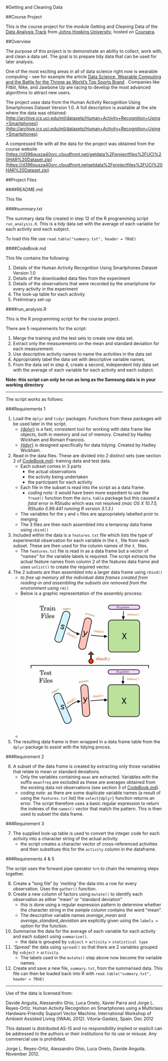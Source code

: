 #Getting and Cleaning Data

##Course Project

This is the course project for the module Getting and Cleaning Data of the [Data Analysis Track](https://www.coursera.org/specializations/jhudatascience/1) from [Johns Hopkins University](https://www.jhu.edu/), hosted on [Coursera](https://www.coursera.org/).

##Overview

The purpose of this project is to demonstrate an ability to collect, work with, and clean a data set. The goal is to prepare tidy data that can be used for later analysis. 

One of the most exciting areas in all of data science right now is wearable computing - see for example the article [Data Science, Wearable Computing and the Battle for the Throne as World’s Top Sports Brand](http://www.insideactivitytracking.com/data-science-activity-tracking-and-the-battle-for-the-worlds-top-sports-brand/) . Companies like Fitbit, Nike, and Jawbone Up are racing to develop the most advanced algorithms to attract new users.

The project uses data from the Human Activity Recognition Using Smartphones Dataset Version 1.0. A full description is available at the site where the data was obtained: [http://archive.ics.uci.edu/ml/datasets/Human+Activity+Recognition+Using+Smartphones](http://archive.ics.uci.edu/ml/datasets/Human+Activity+Recognition+Using+Smartphones)

 A compressed file with all the data for the project was obtained from the course website [https://d396qusza40orc.cloudfront.net/getdata%2Fprojectfiles%2FUCI%20HAR%20Dataset.zip](https://d396qusza40orc.cloudfront.netgetdata%2Fprojectfiles%2FUCI%20HAR%20Dataset.zip)

##Project Files

####README.md

This file

####summary.txt

The summary data file created in step 12 of the R programming script `run_analysis.R`. This is a tidy data set with the average of each variable for each activity and each subject.

To load this file use `read.table("summary.txt", header = TRUE)` 

####CodeBook.md

This file contains the following:

1. Details of the Human Activity Recognition Using Smartphones Dataset
Version 1.0
2. Details of the downloaded data files from the experiment
3. Details of the observations that were recorded by the smartphone for every activity in the experiment
4. The look-up table for each acitivity
5. Preliminary set-up

####run_analysis.R

This is the R programming script for the course project.

There are 5 requirements for the script:

1. Merge the training and the test sets to create one data set.
2. Extract only the measurements on the mean and standard deviation for each measurement. 
3. Use descriptive activity names to name the activities in the data set
4. Appropriately label the data set with descriptive variable names. 
5. From the data set in step 4, create a second, independent tidy data set with the average of each variable for each activity and each subject.

**Note: this script can only be run as long as the Samsung data is in your working directory**

----

The script works as follows:

###Requirements 1 

1. Load the `dplyr` and `tidyr` packages. Functions from these packages will be used later in the script.
    + [{dplyr}](https://cran.r-project.org/web/packages/dplyr/index.html) is a fast, consistent tool for working with data frame like objects, both in memory and out of memory. Created by Hadley Wickham and Romain Francois.
    + [{tidyr}](https://cran.r-project.org/web/packages/tidyr/index.html) is designed specifically for data tidying. Created by Hadley Wickham.
2. Read in the data files. These are divided into 2 distinct sets (see section 2 of [CodeBook.md](CodeBook.md)): training data and test data.
    + Each subset comes in 3 parts
        + the actual observations
        + the activity being undertaken
        + the participant for each activity
    + Each file in the subset is read into the script as a data frame.
        + _coding note_: it would have been more expedient to use the `fread()` function from the `data.table` package but this caused a _fatal_ error in RStudio which was not resolved _(mac OS X 10.7.5, RStudio 0.99.441 running R version 3.1.3.)_
    + The variables for the `y` and `s` files are appropriately labelled proir to merging
    + The 3 files are then each assembled into a temporay data frame using `cbind()`
3. Included within the data is a `features.txt` file which lists the type of experimental observation for each variable in the `X_` file from each subset. These are then used for the column names of the `X_` files.
    + The `features.txt` file is read in as a data frame but a vector of "names" for the variable labels is required. The script extracts the actual feature names from column 2 of the features data frame and uses `unlist()` to create the required vector.
4. The 2 subsets are than assembled into a larger data frame using `rbind()`
    + _to free up memory all the individual data frames created from reading-in and assembling the subsets are removed from the environment using `rm()`_
    + Below is a graphic representation of the assembly process:
    + ![assembly process graphic](assembly.gif)
5. The resulting data frame is then wrapped in a data frame table from the `dplyr` package to assist with the tidying proces.

###Requirement 2

6. A subset of the data frame is created by extracting only those variables that relate to mean or standard deviations.
    + Only the variables containing `mean` are extracted. Variables with the suffix `meanfreq` are excluded as these are averages obtained from the existing data not observations (see section 3 of [CodeBook.md](CodeBook.md)).
    + _coding note_: as there are some duplicate variable names (a result of using the `features.txt` list) the `select{dplyr}` function returns an error. The script therefore uses a basic regular expression to return the indexes of the `names()` vector that match the pattern. This is then used to subset the data frame.
     
###Requirement 3

7. The supplied look-up table is used to convert the integer code for each activity into a character string of the actual activity.
    + the script creates a character vector of cross-referenced activities and then substitues this for the `activity` column in the dataframe.

###Requirements 4 & 5

The script uses the forward pipe operator `%>%` to chain the remaining steps together.

8. Create a "long file" by *'melting'* the data into a row for every observation. Uses the `gather()` function.
9. Create a new column of factors using `mutate()` to identify each observation as either "mean" or "standard deviation"
    + this is done using a regular expression pattern to determine whether the character string in the _sample_ column contains the word "mean".
    + The descriptive variable names *average_mean* and *average_standard_deviation* are explicitly given using the `labels =` option for the function.
10. Summarise the data for the average of each variable for each activity and each subject using `summarise()`.
    + the data is grouped by `subject` > `activity` > `statistical type`
11. *'Spread'* the data using `spread()` so that there are 2 variables grouped by `subject` > `activity`.
    + The labels used in the `mutate()` step above now become the variable names.  
12. Create and save a new file, `summary.txt`, from the summarised data. This file can then be loaded back into R with `read.table("summary.txt", header = TRUE)`

-----------------

Use of the data is licensed from:

Davide Anguita, Alessandro Ghio, Luca Oneto, Xavier Parra and Jorge L. Reyes-Ortiz. Human Activity Recognition on Smartphones using a Multiclass Hardware-Friendly Support Vector Machine. International Workshop of Ambient Assisted Living (IWAAL 2012). Vitoria-Gasteiz, Spain. Dec 2012

This dataset is distributed AS-IS and no responsibility implied or explicit can be addressed to the authors or their institutions for its use or misuse. Any commercial use is prohibited.

Jorge L. Reyes-Ortiz, Alessandro Ghio, Luca Oneto, Davide Anguita. November 2012.
    
